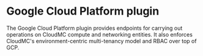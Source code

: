 # Google Cloud Platform plugin

The Google Cloud Platform plugin provides endpoints for carrying out operations on CloudMC compute and networking entities. It also enforces CloudMC's environment-centric multi-tenancy model and RBAC over top of GCP.
